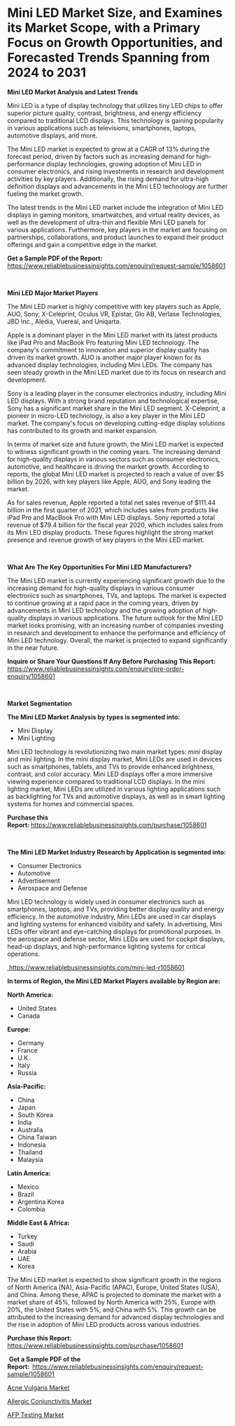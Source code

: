 <p><h1>Mini LED Market Size, and Examines its Market Scope, with a Primary Focus on Growth Opportunities, and Forecasted Trends Spanning from 2024 to 2031</h1></p><p><strong>Mini LED Market Analysis and Latest Trends</strong></p>
<p><p>Mini LED is a type of display technology that utilizes tiny LED chips to offer superior picture quality, contrast, brightness, and energy efficiency compared to traditional LCD displays. This technology is gaining popularity in various applications such as televisions, smartphones, laptops, automotive displays, and more.</p><p>The Mini LED market is expected to grow at a CAGR of 13% during the forecast period, driven by factors such as increasing demand for high-performance display technologies, growing adoption of Mini LED in consumer electronics, and rising investments in research and development activities by key players. Additionally, the rising demand for ultra-high definition displays and advancements in the Mini LED technology are further fueling the market growth.</p><p>The latest trends in the Mini LED market include the integration of Mini LED displays in gaming monitors, smartwatches, and virtual reality devices, as well as the development of ultra-thin and flexible Mini LED panels for various applications. Furthermore, key players in the market are focusing on partnerships, collaborations, and product launches to expand their product offerings and gain a competitive edge in the market.</p></p>
<p><strong>Get a Sample PDF of the Report:&nbsp;</strong> <a href="https://www.reliablebusinessinsights.com/enquiry/request-sample/1058601">https://www.reliablebusinessinsights.com/enquiry/request-sample/1058601</a></p>
<p>&nbsp;</p>
<p><strong>Mini LED Major Market Players</strong></p>
<p><p>The Mini LED market is highly competitive with key players such as Apple, AUO, Sony, X-Celeprint, Oculus VR, Epistar, Glo AB, Verlase Technologies, JBD Inc., Aledia, Vuereal, and Uniqarta. </p><p>Apple is a dominant player in the Mini LED market with its latest products like iPad Pro and MacBook Pro featuring Mini LED technology. The company's commitment to innovation and superior display quality has driven its market growth. AUO is another major player known for its advanced display technologies, including Mini LEDs. The company has seen steady growth in the Mini LED market due to its focus on research and development.</p><p>Sony is a leading player in the consumer electronics industry, including Mini LED displays. With a strong brand reputation and technological expertise, Sony has a significant market share in the Mini LED segment. X-Celeprint, a pioneer in micro-LED technology, is also a key player in the Mini LED market. The company's focus on developing cutting-edge display solutions has contributed to its growth and market expansion.</p><p>In terms of market size and future growth, the Mini LED market is expected to witness significant growth in the coming years. The increasing demand for high-quality displays in various sectors such as consumer electronics, automotive, and healthcare is driving the market growth. According to reports, the global Mini LED market is projected to reach a value of over $5 billion by 2026, with key players like Apple, AUO, and Sony leading the market.</p><p>As for sales revenue, Apple reported a total net sales revenue of $111.44 billion in the first quarter of 2021, which includes sales from products like iPad Pro and MacBook Pro with Mini LED displays. Sony reported a total revenue of $79.4 billion for the fiscal year 2020, which includes sales from its Mini LED display products. These figures highlight the strong market presence and revenue growth of key players in the Mini LED market.</p></p>
<p>&nbsp;</p>
<p><strong>What Are The Key Opportunities For Mini LED Manufacturers?</strong></p>
<p><p>The Mini LED market is currently experiencing significant growth due to the increasing demand for high-quality displays in various consumer electronics such as smartphones, TVs, and laptops. The market is expected to continue growing at a rapid pace in the coming years, driven by advancements in Mini LED technology and the growing adoption of high-quality displays in various applications. The future outlook for the Mini LED market looks promising, with an increasing number of companies investing in research and development to enhance the performance and efficiency of Mini LED technology. Overall, the market is projected to expand significantly in the near future.</p></p>
<p><strong>Inquire or Share Your Questions If Any Before Purchasing This Report:</strong> <a href="https://www.reliablebusinessinsights.com/enquiry/pre-order-enquiry/1058601">https://www.reliablebusinessinsights.com/enquiry/pre-order-enquiry/1058601</a></p>
<p>&nbsp;</p>
<p><strong>Market Segmentation</strong></p>
<p><strong>The Mini LED Market Analysis by types is segmented into:</strong></p>
<p><ul><li>Mini Display</li><li>Mini Lighting</li></ul></p>
<p><p>Mini LED technology is revolutionizing two main market types: mini display and mini lighting. In the mini display market, Mini LEDs are used in devices such as smartphones, tablets, and TVs to provide enhanced brightness, contrast, and color accuracy. Mini LED displays offer a more immersive viewing experience compared to traditional LCD displays. In the mini lighting market, Mini LEDs are utilized in various lighting applications such as backlighting for TVs and automotive displays, as well as in smart lighting systems for homes and commercial spaces.</p></p>
<p><strong>Purchase this Report:&nbsp;</strong><a href="https://www.reliablebusinessinsights.com/purchase/1058601">https://www.reliablebusinessinsights.com/purchase/1058601</a></p>
<p>&nbsp;</p>
<p><strong>The Mini LED Market Industry Research by Application is segmented into:</strong></p>
<p><ul><li>Consumer Electronics</li><li>Automotive</li><li>Advertisement</li><li>Aerospace and Defense</li></ul></p>
<p><p>Mini LED technology is widely used in consumer electronics such as smartphones, laptops, and TVs, providing better display quality and energy efficiency. In the automotive industry, Mini LEDs are used in car displays and lighting systems for enhanced visibility and safety. In advertising, Mini LEDs offer vibrant and eye-catching displays for promotional purposes. In the aerospace and defense sector, Mini LEDs are used for cockpit displays, head-up displays, and high-performance lighting systems for critical operations.</p></p>
<p><a href="https://www.reliablebusinessinsights.com/mini-led-r1058601">&nbsp;https://www.reliablebusinessinsights.com/mini-led-r1058601</a></p>
<p><strong>In terms of Region, the Mini LED Market Players available by Region are:</strong></p>
<p>
    <p> <strong> North America: </strong>
        <ul>
            <li>United States</li>
            <li>Canada</li>
        </ul>
        </p> 
    <p> <strong> Europe: </strong>
        <ul>
            <li>Germany</li>
            <li>France</li>
            <li>U.K.</li>
            <li>Italy</li>
            <li>Russia</li>
        </ul>
        </p> 
    <p> <strong> Asia-Pacific: </strong>
        <ul>
            <li>China</li>
            <li>Japan</li>
            <li>South Korea</li>
            <li>India</li>
            <li>Australia</li>
            <li>China Taiwan</li>
            <li>Indonesia</li>
            <li>Thailand</li>
            <li>Malaysia</li>
        </ul>
        </p> 
    <p> <strong> Latin America: </strong>
        <ul>
            <li>Mexico</li>
            <li>Brazil</li>
            <li>Argentina Korea</li>
            <li>Colombia</li>
        </ul>
        </p> 
    <p> <strong> Middle East & Africa: </strong>
        <ul>
            <li>Turkey</li>
            <li>Saudi</li>
            <li>Arabia</li>
            <li>UAE</li>
            <li>Korea</li>
        </ul>
    </p>
    </p>
<p><p>The Mini LED market is expected to show significant growth in the regions of North America (NA), Asia-Pacific (APAC), Europe, United States (USA), and China. Among these, APAC is projected to dominate the market with a market share of 45%, followed by North America with 25%, Europe with 20%, the United States with 5%, and China with 5%. This growth can be attributed to the increasing demand for advanced display technologies and the rise in adoption of Mini LED products across various industries.</p></p>
<p><strong>Purchase this Report: </strong><a href="https://www.reliablebusinessinsights.com/purchase/1058601">https://www.reliablebusinessinsights.com/purchase/1058601</a></p>
<p>&nbsp;<strong>Get a Sample PDF of the Report:&nbsp;&nbsp;</strong><a href="https://www.reliablebusinessinsights.com/enquiry/request-sample/1058601">https://www.reliablebusinessinsights.com/enquiry/request-sample/1058601</a></p>
<p><strong></strong></p>
<p><p><a href="https://github.com/ChiragRP21/Market-Research-Report-List-5/blob/main/acne-vulgaris-market.md">Acne Vulgaris Market</a></p><p><a href="https://github.com/fiixsa/Market-Research-Report-List-3/blob/main/allergic-conjunctivitis-market.md">Allergic Conjunctivitis Market</a></p><p><a href="https://github.com/cecuraprangm/Market-Research-Report-List-3/blob/main/afp-testing-market.md">AFP Testing Market</a></p></p>